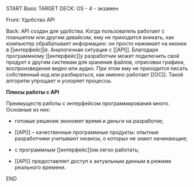 START
Basic
TARGET DECK: OS - 4 - экзамен

Front: Удобство API

Back: API создан для удобства. Когда пользователь работает с планшетом или другим девайсом, ему не приходится вникать, как компьютер обрабатывает информацию: он просто нажимает на иконки в [[интерфейс]]е. Аналогичная ситуация с [[API]]. Благодаря программному [[интерфейс]]у разработчик может подключить свой продукт к другим системам для хранения файлов, отрисовки графики, воспроизведения видео или аудио. При этом ему не приходится писать собственный код или разбираться, как именно работает [[ОС]]. Такой алгоритм упрощает и ускоряет процессы. 

**Плюсы работы с API**

Преимуществ работы с интерфейсом программирования много. Основные из них: 

-   готовые решения экономят время и деньги на разработке; 
    
-   [[API]] – качественные программные продукты: опытные разработчики учитывают нюансы, о которых не знают начинающие;
    
-   с программным [[интерфейс]]ом легко работать;
    
-   [[API]] предоставляет доступ к актуальным данным в режиме реального времени.
<!--ID: 1663427618218-->
END 